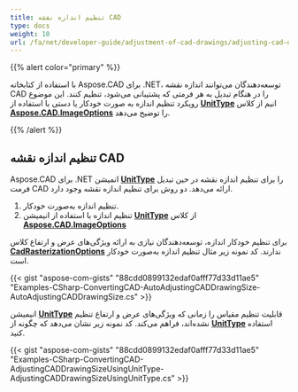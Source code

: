 ```yaml
---
title: تنظیم اندازه نقشه CAD
type: docs
weight: 10
url: /fa/net/developer-guide/adjustment-of-cad-drawings/adjusting-cad-drawing-size/
---
```


{{% alert color="primary" %}}

با استفاده از کتابخانه Aspose.CAD برای .NET، توسعه‌دهندگان می‌توانند اندازه نقشه CAD را در هنگام تبدیل به هر فرمتی که پشتیبانی می‌شود، تنظیم کنند. این موضوع رویکرد تنظیم اندازه به صورت خودکار یا دستی با استفاده از [**UnitType**](https://reference.aspose.com/cad/net/aspose.cad.imageoptions/unittype) انیم از کلاس [**Aspose.CAD.ImageOptions**](https://reference.aspose.com/cad/net/aspose.cad.imageoptions) را توضیح می‌دهد.

{{% /alert %}}

## **تنظیم اندازه نقشه CAD**

Aspose.CAD برای .NET انمیشن [**UnitType**](https://reference.aspose.com/cad/net/aspose.cad.imageoptions/unittype) را برای تنظیم اندازه نقشه در حین تبدیل فرمت CAD ارائه می‌دهد. دو روش برای تنظیم اندازه نقشه وجود دارد.

1. تنظیم اندازه به‌صورت خودکار.
2. تنظیم اندازه با استفاده از انیمیشن [**UnitType**](https://reference.aspose.com/cad/net/aspose.cad.imageoptions/unittype) از کلاس [**Aspose.CAD.ImageOptions**](https://reference.aspose.com/cad/net/aspose.cad.imageoptions)

برای تنظیم خودکار اندازه، توسعه‌دهندگان نیازی به ارائه ویژگی‌های عرض و ارتفاع کلاس [**CadRasterizationOptions**](https://reference.aspose.com/cad/net/aspose.cad.imageoptions/cadrasterizationoptions/properties/index) ندارند. کد نمونه زیر مثال تنظیم اندازه به‌صورت خودکار است.

{{< gist "aspose-com-gists" "88cdd0899132edaf0afff77d33d11ae5" "Examples-CSharp-ConvertingCAD-AutoAdjustingCADDrawingSize-AutoAdjustingCADDrawingSize.cs" >}}

انیمیشن [**UnitType**](https://reference.aspose.com/cad/net/aspose.cad.imageoptions/unittype) قابلیت تنظیم مقیاس را زمانی که ویژگی‌های عرض و ارتفاع تنظیم نشده‌اند، فراهم می‌کند. کد نمونه زیر نشان می‌دهد که چگونه از [**UnitType**](https://reference.aspose.com/cad/net/aspose.cad.imageoptions/unittype) استفاده کنید.

{{< gist "aspose-com-gists" "88cdd0899132edaf0afff77d33d11ae5" "Examples-CSharp-ConvertingCAD-AdjustingCADDrawingSizeUsingUnitType-AdjustingCADDrawingSizeUsingUnitType.cs" >}}
